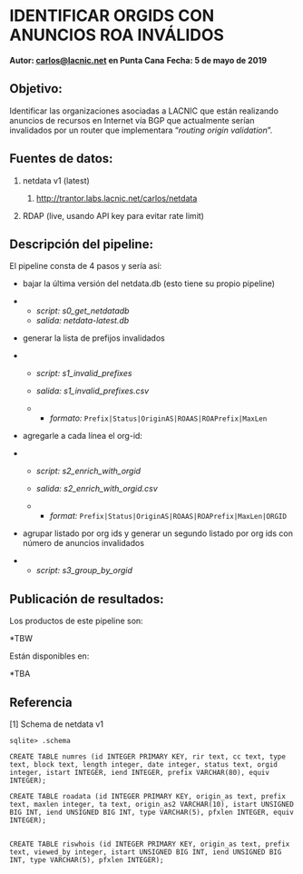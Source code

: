 # IDENTIFICAR ORGIDS CON ANUNCIOS ROA INVÁLIDOS

**Autor: carlos@lacnic.net en Punta Cana**
**Fecha: 5 de mayo de 2019**

## Objetivo:

Identificar las organizaciones asociadas a LACNIC que están realizando anuncios de recursos en Internet vía BGP que actualmente serían invalidados por un router que implementara “*routing origin validation*”.



## Fuentes de datos:

1. netdata v1 (latest)

   1. http://trantor.labs.lacnic.net/carlos/netdata

2. RDAP (live, usando API key para evitar rate limit)

   

## Descripción del pipeline:

El pipeline consta de 4 pasos y sería así:



- bajar la última versión del netdata.db (esto tiene su propio pipeline)
- - *script: s0_get_netdatadb*
  - *salida: netdata-latest.db*

- generar la lista de prefijos invalidados

- - *script: s1_invalid_prefixes*

  - *salida: s1_invalid_prefixes.csv*

  - - *formato:*  ```Prefix|Status|OriginAS|ROAAS|ROAPrefix|MaxLen```

- agregarle a cada línea el org-id:

- - *script: s2_enrich_with_orgid*

  - *salida: s2_enrich_with_orgid.csv*

  - - *format:*  ```Prefix|Status|OriginAS|ROAAS|ROAPrefix|MaxLen|ORGID```

- agrupar listado por org ids y generar un segundo listado por org ids con número de anuncios invalidados

- - *script: s3_group_by_orgid*



## Publicación de resultados:

Los productos de este pipeline son:

*TBW

Están disponibles en:

*TBA

## Referencia

[1] Schema de netdata v1



```sqlite
sqlite> .schema

CREATE TABLE numres (id INTEGER PRIMARY KEY, rir text, cc text, type text, block text, length integer, date integer, status text, orgid integer, istart INTEGER, iend INTEGER, prefix VARCHAR(80), equiv INTEGER);

CREATE TABLE roadata (id INTEGER PRIMARY KEY, origin_as text, prefix text, maxlen integer, ta text, origin_as2 VARCHAR(10), istart UNSIGNED BIG INT, iend UNSIGNED BIG INT, type VARCHAR(5), pfxlen INTEGER, equiv INTEGER);


CREATE TABLE riswhois (id INTEGER PRIMARY KEY, origin_as text, prefix text, viewed_by integer, istart UNSIGNED BIG INT, iend UNSIGNED BIG INT, type VARCHAR(5), pfxlen INTEGER);

```

